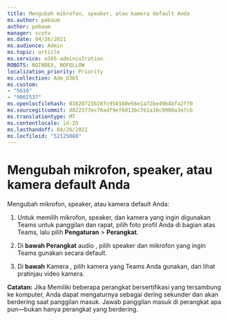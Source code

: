 ```yaml
---
title: Mengubah mikrofon, speaker, atau kamera default Anda
ms.author: pebaum
author: pebaum
manager: scotv
ms.date: 04/26/2021
ms.audience: Admin
ms.topic: article
ms.service: o365-administration
ROBOTS: NOINDEX, NOFOLLOW
localization_priority: Priority
ms.collection: Adm_O365
ms.custom:
- "5616"
- "9002537"
ms.openlocfilehash: 03828723b28fc950160e56e1a72be49b4bfa2f70
ms.sourcegitcommit: d822377ec76adf9ef6d13bc761a16c9900a3e7cb
ms.translationtype: MT
ms.contentlocale: id-ID
ms.lasthandoff: 04/26/2021
ms.locfileid: "52125088"
---
```

# <a name="change-your-default-mic-speaker-or-camera"></a>Mengubah mikrofon, speaker, atau kamera default Anda

Mengubah mikrofon, speaker, atau kamera default Anda:

1. Untuk memilih mikrofon, speaker, dan kamera yang ingin digunakan Teams untuk panggilan dan rapat, pilih foto profil Anda di bagian atas Teams, lalu pilih **Pengaturan**  >  **Perangkat**.

1. Di **bawah Perangkat** audio , pilih speaker dan mikrofon yang ingin Teams gunakan secara default. 

1. Di **bawah** Kamera , pilih kamera yang Teams Anda gunakan, dan lihat pratinjau video kamera. 

**Catatan:** Jika Memiliki beberapa perangkat bersertifikasi yang tersambung ke komputer, Anda dapat mengaturnya sebagai dering sekunder dan akan berdering saat panggilan masuk. Jawab panggilan masuk di perangkat apa pun—bukan hanya perangkat yang berdering.